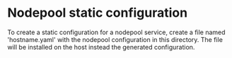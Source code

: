 # Nodepool static configuration

To create a static configuration for a nodepool service, create a file named
'hostname.yaml' with the nodepool configuration in this directory. The file will
be installed on the host instead the generated configuration.
